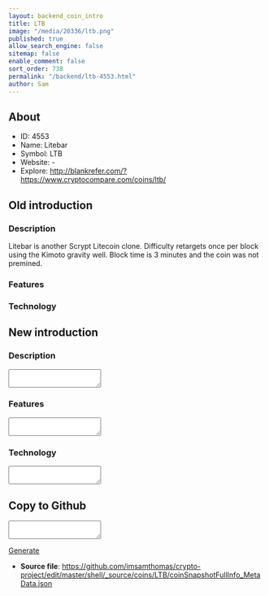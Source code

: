```yaml
---
layout: backend_coin_intro
title: LTB
image: "/media/20336/ltb.png"
published: true
allow_search_engine: false
sitemap: false
enable_comment: false
sort_order: 738
permalink: "/backend/ltb-4553.html"
author: Sam
---
```


## About

- ID: 4553
- Name: Litebar 
- Symbol: LTB
- Website: -
- Explore: http://blankrefer.com/?https://www.cryptocompare.com/coins/ltb/


## Old introduction

### Description

<p>Litebar is another Scrypt Litecoin clone. Difficulty retargets once per block using the Kimoto gravity well. Block time is 3 minutes and the coin was not premined.</p>

### Features


### Technology




## New introduction


### Description
<textarea id="meta_description" name="description"></textarea>

### Features
<textarea id="meta_features" name="features"></textarea>

### Technology
<textarea id="meta_technology" name="technology"></textarea>


## Copy to Github

<textarea id="coinsnapshotfullinfo_metadata"></textarea>

<a href="#gen" onclick="generateMetaDatJson()">Generate</a>

- **Source file**: <a href="https://github.com/imsamthomas/crypto-project/edit/master/shell/_source/coins/LTB/coinSnapshotFullInfo_MetaData.json">https://github.com/imsamthomas/crypto-project/edit/master/shell/_source/coins/LTB/coinSnapshotFullInfo_MetaData.json</a>

